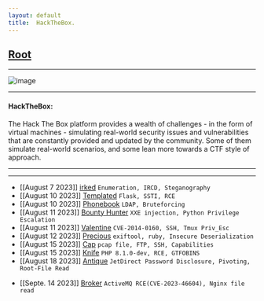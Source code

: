 ```yaml
---
layout: default
title:  HackTheBox.
---
```


<h2 class="menu-header" id="indexhtml"><a href="../../index.html">Root</a></h2>
<hr>

![image](https://sec-fortress.github.io/posts/htb/images/htb.png)

* * *
<h4 class="menu-header" id="hackthebox">HackTheBox:</h4>
The Hack The Box platform provides a wealth of challenges - in the form of virtual machines - simulating real-world security issues and vulnerabilities that are constantly provided and updated by the community. Some of them simulate real-world scenarios, and some lean more towards a CTF style of approach.<hr>
<hr>

<!-- - [[Jan 18 2023]] [ScriptKiddie](https://markuched13.github.io/posts/htb/scriptkiddie.html) `Msfvenom, Command Injection, Sudo`
- [[Jan 18 2023]] [Lame](https://markuched13.github.io/posts/htb/lame.html) `Metasploit, Command Injection`
- [[Jan 18 2023]] [Legacy](https://markuched13.github.io/posts/htb/legacy.html) `Metasploit`
- [[Jan 18 2023]] [Devel](https://markuched13.github.io/posts/htb/devel.html) `File Upload, RCE`
- [[Jan 18 2023]] [Beep](https://markuched13.github.io/posts/htb/beep.html) `LFI, Hydra`
- [[Jan 18 2023]] [Optimum](https://markuched13.github.io/posts/htb/optimum.html) `Command Injection`
- [[Jan 18 2023]] [Arctic](https://markuched13.github.io/posts/htb/arctic.html) `ColdFusion, RCE`
- [[Jan 23 2023]] [Investigation](https://markuched13.github.io/posts/htb/investigation.html) `Command Injection, Cron, Outlook, Windows Event Logs, Reverse Engineering`
- [[Jan 23 2023]] [Stocker](https://markuched13.github.io/posts/htb/stocker.html) `NoSQl Auth Bypass, LFI, Misconfiguration`
- [[Jan 23 2023]] [Driver](https://markuched13.github.io/posts/htb/driver.html) `SCF Attack, Outdated Driver`
- [[Jan 23 2023]] [Armageddon](https://markuched13.github.io/posts/htb/armageddon.html) `Drupal, Mysql, Snap`
- [[Jan 25 2023]] [Grandpa](https://markuched13.github.io/posts/htb/grandpa.html) `Webdav, Metasploit`
- [[Jan 25 2023]] [Granny](https://markuched13.github.io/posts/htb/granny.html) `Webdav, Metasploit`
- [[Jan 29 2023]] [Secnotes](https://markuched13.github.io/posts/htb/secnotes.html) `CSRF, Linux Subsystem`
- [[Jan 29 2023]] [Bashed](https://markuched13.github.io/posts/htb/bashed.html) `Php Bash, Cron`
- [[Jan 29 2023]] [Nibbles](https://markuched13.github.io/posts/htb/nibble.html) `NibbleBlog, Sudo`
- [[Jan 30 2023]] [Blue](https://markuched13.github.io/posts/htb/blue.html) `EternalBlue, Msf`
- [[Jan 30 2023]] [Bank](https://markuched13.github.io/posts/htb/bank.html) `DNS, File Upload, Suid`
- [[Feb 02 2023]] [Blocky](https://markuched13.github.io/posts/htb/blocky.html) `Wordpress, Java Reverse Engineering, Sudo`
- [[Feb 02 2023]] [Miraj](https://markuched13.github.io/posts/htb/miraj.html) `Pi, Sudo`
- [[Feb 02 2023]] [Shocker](https://markuched13.github.io/posts/htb/shocker.html) `Shellshock, Sudo`
- [[Feb 03 2023]] [Valentine](https://markuched13.github.io/posts/htb/valentine.html) `HeartBleed, Openssl, Tmux`
- [[Feb 07 2023]] [Nest](https://markuched13.github.io/posts/htb/nest.html) `SMB, Reverse Engineering, Not Completed Yet ............`
- [[Feb 07 2023]] [Timelapse](https://markuched13.github.io/posts/htb/timelapse.html) `SMB, Openssl, LAPS`
- [[Feb 07 2023]] [Trick](https://markuched13.github.io/posts/htb/trick.html) `Auth Bypass, LFI, SQli, Fail2ban`
- [[Feb 07 2023]] [Paper](https://markuched13.github.io/posts/htb/paper.html) `Wordpress, RocketChat, RCE, Kernel`
- [[Feb 07 2023]] [Pandora](https://markuched13.github.io/posts/htb/pandora.html) `SNMP, PandoraFMS, SQli, Suid, Reverse Engineering, Path Hijack`
- [[Feb 12 2023]] [Encoding](https://markuched13.github.io/posts/htb/encoding.html) `LFI, GIT, SSRF, PHP Filter Chain, GIT Indent, Service Abuse `
- [[Feb 12 2023]] [Photobomb](https://markuched13.github.io/posts/htb/photobomb.html) `Command Injection, Path Hijack`
- [[Feb 15 2023]] [OpenAdmin](https://markuched13.github.io/posts/htb/openadmin.html) `OpenNetAdmin, MYSQL, Port Forwarding, Sudo`
- [[Feb 19 2023]] [Bagel](https://markuched13.github.io/posts/htb/bagel.html) `LFI, Reverse Engineering, Json Insecure Deserialization, Dotnet`
- [[Feb 24 2023]] [Knife](https://markuched13.github.io/posts/htb/knife.html) `PHP 8.1.0-dev Exploit, Sudo`
- [[Feb 24 2023]] [BackDoor](https://markuched13.github.io/posts/htb/backdoor.html) `Wordpress, LFI, GdbServer, Screen`
- [[Feb 25 2023]] [NodeBlog](https://markuched13.github.io/posts/htb/nodeblog.html) `NOSQl Injection, XXE, NodeJS Insecure Deserialization, MongoDB`
- [[Feb 26 2023]] [Escape](https://markuched13.github.io/posts/htb/escape.html) `SMB, MSSQl, Log File Review, Certificate Template Abuse`
- [[Mar 05 2023]] [Agile](https://h4ckyou.github.io/posts/htb/posts/agile.html) `LFI, IDOR, Sudo Edit`
- [[Mar 11 2023]] [Updown](https://h4ckyou.github.io/posts/htb/posts/updown.html) `Source Code Review, LFI, File Upload Vuln, PHP Dfunc Bypass, Python Code Injection, Sudo `
- [[Mar 12 2023]] [Inject](https://h4ckyou.github.io/posts/htb/posts/inject.html) `File Upload, Directory Transveral, Spring, Ansible`
- [[Mar 26 2023]] [Cerberus](https://h4ckyou.github.io/posts/htb/posts/cerberus.html) `Icinga CVE, Path Transversal, RCE, Pivoting, Windows Joined Domain`
- [[Mar 29 2023]] [Flight](https://h4ckyou.github.io/posts/htb/posts/flight.html)
- [[May 08 2023]] [MonitorsTwo](https://h4ckyou.github.io/posts/htb/posts/monitorstwo.html) `Cacti RCE, SUID, CVE`
- [[May 09 2023]] [OnlyForYou](https://h4ckyou.github.io/posts/htb/posts/onlyforyou.html) `LFI, Source Code Review, Command Injection, Cypher Injection`
- [[May 12 2023]] [Busqueda](https://h4ckyou.github.io/posts/htb/posts/busqueda.html) `Python Code Injection, Gitea, Source Code Analysis`
- [[May 19 2023]] [Socket](https://h4ckyou.github.io/posts/htb/posts/socket.html) `Web Socket, SQLite Injection`
- [[May 19 2023]] [Three](https://h4ckyou.github.io/posts/htb/posts/three.html) `Enumeration, AWS, RCE`
- [[June 9 2023]] [Format](https://h4ckyou.github.io/posts/htb/posts/format.html) `Source Code Analysis, File Inclusion, Nginx Misconfiguration, Redis, Python Format String Vulnerability`
- [[June 9 2023]] [Updown](https://h4ckyou.github.io/posts/htb/posts/updown.html) -->
- [[August 7 2023]] [irked](https://sec-fortress.github.io/posts/htb/posts/irked.html) `Enumeration, IRCD, Steganography`
- [[August 10 2023]] [Templated](https://sec-fortress.github.io/posts/htb/posts/templated.html) `Flask, SSTI, RCE`
- [[August 10 2023]] [Phonebook](https://sec-fortress.github.io/posts/htb/posts/phonebook.html) `LDAP, Bruteforcing`
- [[August 11 2023]] [Bounty Hunter](https://sec-fortress.github.io/posts/htb/posts/bountyhunter.html) `XXE injection, Python Privilege Escalation`
- [[August 11 2023]] [Valentine](https://sec-fortress.github.io/posts/htb/posts/valentine.html) `CVE-2014-0160, SSH, Tmux Priv_Esc`
- [[August 12 2023]] [Precious](https://sec-fortress.github.io/posts/htb/posts/precious.html) `exiftool, ruby, Insecure Deserialization`
- [[August 15 2023]] [Cap](https://sec-fortress.github.io/posts/htb/posts/cap.html) `pcap file, FTP, SSH, Capabilities`
- [[August 15 2023]] [Knife](https://sec-fortress.github.io/posts/htb/posts/knife.html) `PHP 8.1.0-dev, RCE, GTFOBINS`
- [[August 18 2023]] [Antique](https://sec-fortress.github.io/posts/htb/posts/antique.html) `JetDirect Password Disclosure, Pivoting, Root-File Read`
<!-- - [[Novem. 06 2023]] [Codify](https://sec-fortress.github.io/posts/htb/posts/codify.html) `Node.Js RCE, Lateral movement, Sudo Privilege escalation` -->
- [[Septe. 14 2023]] [Broker](https://sec-fortress.github.io/posts/htb/posts/Broker.html) `ActiveMQ RCE(CVE-2023-46604), Nginx file read`
